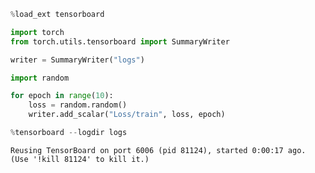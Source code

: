 ```python
%load_ext tensorboard
```


```python
import torch
from torch.utils.tensorboard import SummaryWriter

writer = SummaryWriter("logs")
```


```python
import random

for epoch in range(10):
    loss = random.random()
    writer.add_scalar("Loss/train", loss, epoch)
```


```python
%tensorboard --logdir logs
```


    Reusing TensorBoard on port 6006 (pid 81124), started 0:00:17 ago. (Use '!kill 81124' to kill it.)




<iframe id="tensorboard-frame-9caf145a7b1995c5" width="100%" height="800" frameborder="0">
</iframe>
<script>
  (function() {
    const frame = document.getElementById("tensorboard-frame-9caf145a7b1995c5");
    const url = new URL("/", window.location);
    const port = 6006;
    if (port) {
      url.port = port;
    }
    frame.src = url;
  })();
</script>




```python

```
